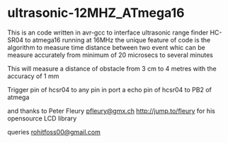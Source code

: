ultrasonic-12MHZ_ATmega16
=========================
This is an code written in avr-gcc to interface ultrasonic range finder HC-SR04 to atmega16 running at 16MHz
the unique feature of code is the algorithm to measure time distance between two event whic can be measure accurately from minimum of 20 microsecs to several minutes

This will measure a distance of obstacle from 3 cm to 4 metres with the accuracy of 1 mm

Trigger pin of hcsr04 to any pin in port a 
echo pin of hcsr04 to PB2 of atmega

and thanks to 
Peter Fleury <pfleury@gmx.ch>  http://jump.to/fleury
for his opensource LCD library

queries 
 rohitfoss00@gmail.com
